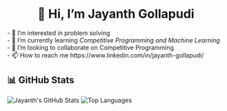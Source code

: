 <h1 align="center">👋 Hi, I’m Jayanth Gollapudi </h1>
- 👀 I’m interested in problem solving<br>
- 🌱 I’m currently learning <i>Competitive Programming and Machine Learning</i><br>
- 💞️ I’m looking to collaborate on Competitive Programming<br>
- 📫 How to reach me https://www.linkedin.com/in/jayanth-gollapudi/<br>

<!---
Thunder0104/Thunder0104 is a ✨ special ✨ repository because its `README.md` (this file) appears on your GitHub profile.
You can click the Preview link to take a look at your changes.
--->
## 📊 GitHub Stats
![Jayanth's GitHub Stats](https://github-readme-stats.vercel.app/api?username=Thunder0104&show_icons=true&theme=radical)
![Top Languages](https://github-readme-stats.vercel.app/api/top-langs/?username=Thunder0104&layout=compact&theme=radical)
